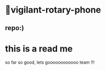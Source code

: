 # 👋vigilant-rotary-phone
## repo:)
# this is a read me 
so far so good, lets goooooooooooo team !!!
